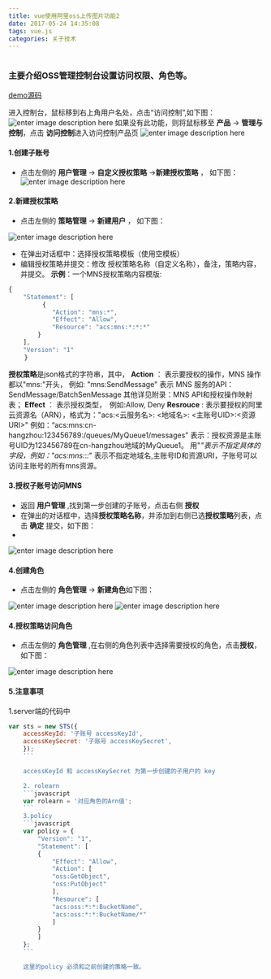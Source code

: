 ```yaml
---
title: vue使用阿里oss上传图片功能2
date: 2017-05-24 14:35:08
tags: vue.js
categories: 关于技术
---
```

<img src="http://blog.xinsay.cn/0e11af972a262b19c8f38df754c88348.png" alt="">

### 主要介绍OSS管理控制台设置访问权限、角色等。

[demo源码](https://github.com/taosin/alioss-js-upload)

进入控制台，鼠标移到右上角用户名处，点击“访问控制”,如下图：
![enter image description here](http://blog.xinsay.cn/oss_11.jpg)
如果没有此功能，则将鼠标移至 **产品**  -> **管理与控制**，点击 **访问控制**进入访问控制产品页
![enter image description here](http://blog.xinsay.cn/oss_123.png)

#### 1.创建子账号

* 点击左侧的 **用户管理** -> **自定义授权策略** ->**新建授权策略** ， 如下图：
![enter image description here](http://blog.xinsay.cn/oss_14.jpg)

#### 2.新建授权策略
* 点击左侧的 **策略管理** -> **新建用户** ， 如下图：

![enter image description here](http://blog.xinsay.cn/oss_15.jpg)

* 在弹出对话框中：选择授权策略模板（使用空模板）
* 编辑授权策略并提交：修改 授权策略名称（自定义名称），备注，策略内容，并提交。
**示例**：一个MNS授权策略内容模版:
```js
{
	"Statement": [
	　　	{
			"Action": "mns:*",
			"Effect": "Allow",
			"Resource": "acs:mns:*:*:*" 
		}
	],
	"Version": "1"
　 　}
```
**授权策略**是json格式的字符串，其中，
**Action** ： 表示要授权的操作，MNS 操作都以"mns:"开头，
例如: "mns:SendMessage" 表示 MNS 服务的API：SendMessage/BatchSenMessage
其他详见附录：MNS API和授权操作映射表；
**Effect** ： 表示授权类型，　例如:Allow, Deny
**Resrouce** : 表示要授权的阿里云资源名（ARN），格式为："acs:<云服务名>: <地域名>: <主账号UID>:<资源URI>"
例如：“acs:mns:cn-hangzhou:123456789:/queues/MyQueue1/messages”
表示：授权资源是主账号UID为123456789在cn-hangzhou地域的MyQueue1。
用"*"表示不指定具体的字段，例如："acs:mns:*:*:*" 表示不指定地域名,主账号ID和资源URI，子账号可以访问主账号的所有mns资源。

#### 3.授权子账号访问MNS
* 返回 **用户管理** ,找到第一步创建的子账号，点击右侧 **授权**
* 在弹出的对话框中，选择**授权策略名称**，并添加到右侧已选**授权策略**列表，点击 **确定** 提交，如下图：
* 
![enter image description here](http://blog.xinsay.cn/add_policy_to_user.jpg)

#### 4.创建角色

* 点击左侧的 **角色管理** -> **新建角色**如下图：

![enter image description here](http://blog.xinsay.cn/oss_13.jpg)
![enter image description here](http://blog.xinsay.cn/oss_16.jpg)


#### 4.授权策略访问角色
* 点击左侧的 **角色管理** ,在右侧的角色列表中选择需要授权的角色，点击**授权**，如下图：

![enter image description here](http://blog.xinsay.cn/oss_17.jpg)

#### 5.注意事项

1.server端的代码中 
```javascript
var sts = new STS({
	accessKeyId: '子账号 accessKeyId',
	accessKeySecret: '子账号 accessKeySecret',
	});
	```

	accessKeyId 和 accessKeySecret 为第一步创建的子用户的 key

	2. rolearn
	```javascript
	var rolearn = '对应角色的Arn值';
	```
	3.policy
	```javascript
	var policy = {
		"Version": "1",
		"Statement": [
		{
			"Effect": "Allow",
			"Action": [
			"oss:GetObject",
			"oss:PutObject"
			],
			"Resource": [
			"acs:oss:*:*:BucketName",
			"acs:oss:*:*:BucketName/*"
			]
		}
		]
	};
	```

	这里的policy 必须和之前创建的策略一致。


